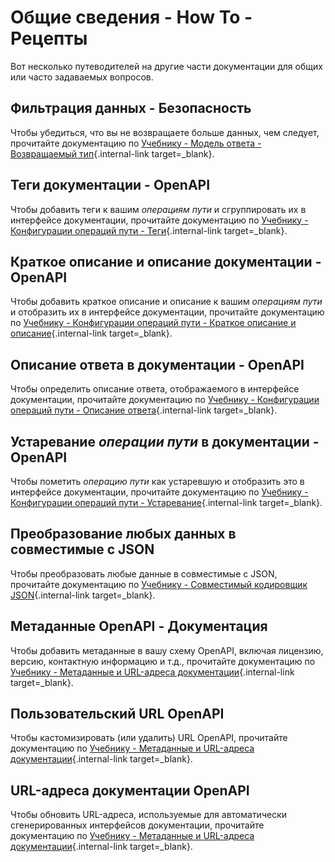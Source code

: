 # Общие сведения - How To - Рецепты

Вот несколько путеводителей на другие части документации для общих или часто задаваемых вопросов.

## Фильтрация данных - Безопасность

Чтобы убедиться, что вы не возвращаете больше данных, чем следует, прочитайте документацию по [Учебнику - Модель ответа - Возвращаемый тип](../tutorial/response-model.md){.internal-link target=_blank}.

## Теги документации - OpenAPI

Чтобы добавить теги к вашим *операциям пути* и сгруппировать их в интерфейсе документации, прочитайте документацию по [Учебнику - Конфигурации операций пути - Теги](../tutorial/path-operation-configuration.md#tags){.internal-link target=_blank}.

## Краткое описание и описание документации - OpenAPI

Чтобы добавить краткое описание и описание к вашим *операциям пути* и отобразить их в интерфейсе документации, прочитайте документацию по [Учебнику - Конфигурации операций пути - Краткое описание и описание](../tutorial/path-operation-configuration.md#summary-and-description){.internal-link target=_blank}.

## Описание ответа в документации - OpenAPI

Чтобы определить описание ответа, отображаемого в интерфейсе документации, прочитайте документацию по [Учебнику - Конфигурации операций пути - Описание ответа](../tutorial/path-operation-configuration.md#response-description){.internal-link target=_blank}.

## Устаревание *операции пути* в документации - OpenAPI

Чтобы пометить *операцию пути* как устаревшую и отобразить это в интерфейсе документации, прочитайте документацию по [Учебнику - Конфигурации операций пути - Устаревание](../tutorial/path-operation-configuration.md#deprecate-a-path-operation){.internal-link target=_blank}.

## Преобразование любых данных в совместимые с JSON

Чтобы преобразовать любые данные в совместимые с JSON, прочитайте документацию по [Учебнику - Совместимый кодировщик JSON](../tutorial/encoder.md){.internal-link target=_blank}.

## Метаданные OpenAPI - Документация

Чтобы добавить метаданные в вашу схему OpenAPI, включая лицензию, версию, контактную информацию и т.д., прочитайте документацию по [Учебнику - Метаданные и URL-адреса документации](../tutorial/metadata.md){.internal-link target=_blank}.

## Пользовательский URL OpenAPI

Чтобы кастомизировать (или удалить) URL OpenAPI, прочитайте документацию по [Учебнику - Метаданные и URL-адреса документации](../tutorial/metadata.md#openapi-url){.internal-link target=_blank}.

## URL-адреса документации OpenAPI

Чтобы обновить URL-адреса, используемые для автоматически сгенерированных интерфейсов документации, прочитайте документацию по [Учебнику - Метаданные и URL-адреса документации](../tutorial/metadata.md#docs-urls){.internal-link target=_blank}.
